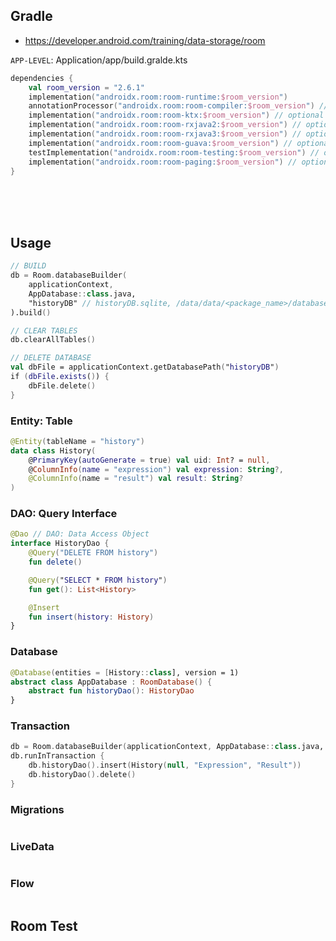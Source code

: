 
## Gradle
- https://developer.android.com/training/data-storage/room

`APP-LEVEL`: Application/app/build.gralde.kts
```kts
dependencies {
    val room_version = "2.6.1"
    implementation("androidx.room:room-runtime:$room_version")
    annotationProcessor("androidx.room:room-compiler:$room_version") // If this project only uses Java source, use the Java annotationProcessor, No additional plugins are necessary
    implementation("androidx.room:room-ktx:$room_version") // optional - Kotlin Extensions and Coroutines support for Room
    implementation("androidx.room:room-rxjava2:$room_version") // optional - RxJava2 support for Room
    implementation("androidx.room:room-rxjava3:$room_version") // optional - RxJava3 support for Room
    implementation("androidx.room:room-guava:$room_version") // optional - Guava support for Room, including Optional and ListenableFuture
    testImplementation("androidx.room:room-testing:$room_version") // optional - Test helpers
    implementation("androidx.room:room-paging:$room_version") // optional - Paging 3 Integration
}
```


<br><br><br>

## Usage
```kotlin
// BUILD
db = Room.databaseBuilder(
    applicationContext,
    AppDatabase::class.java,
    "historyDB" // historyDB.sqlite, /data/data/<package_name>/databases/historyDB
).build()

// CLEAR TABLES
db.clearAllTables()

// DELETE DATABASE
val dbFile = applicationContext.getDatabasePath("historyDB")
if (dbFile.exists()) {
    dbFile.delete()
}

```

### Entity: Table
```kotlin
@Entity(tableName = "history")
data class History(
    @PrimaryKey(autoGenerate = true) val uid: Int? = null,
    @ColumnInfo(name = "expression") val expression: String?,
    @ColumnInfo(name = "result") val result: String?
)
```


### DAO: Query Interface
```kotlin
@Dao // DAO: Data Access Object
interface HistoryDao {
    @Query("DELETE FROM history")
    fun delete()

    @Query("SELECT * FROM history")
    fun get(): List<History>

    @Insert
    fun insert(history: History)
}
```

### Database
```kotlin
@Database(entities = [History::class], version = 1)
abstract class AppDatabase : RoomDatabase() {
    abstract fun historyDao(): HistoryDao
}
```



### Transaction
```kotlin
db = Room.databaseBuilder(applicationContext, AppDatabase::class.java, "historyDB").build() // historyDB.sqlite, /data/data/<package_name>/databases/historyDB
db.runInTransaction {
    db.historyDao().insert(History(null, "Expression", "Result"))
    db.historyDao().delete()
}
```


### Migrations
```kotlin
```

### LiveData
```kotlin
```

### Flow
```kotlin
```

## Room Test
```kotlin
```

